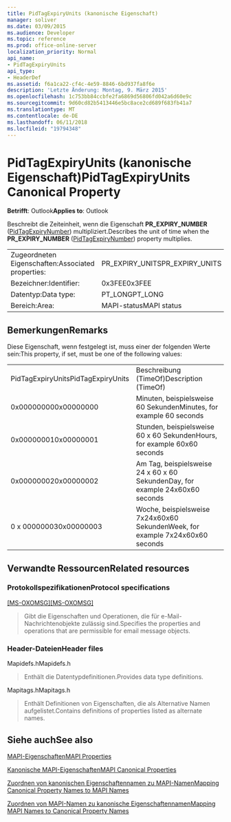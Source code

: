 ```yaml
---
title: PidTagExpiryUnits (kanonische Eigenschaft)
manager: soliver
ms.date: 03/09/2015
ms.audience: Developer
ms.topic: reference
ms.prod: office-online-server
localization_priority: Normal
api_name:
- PidTagExpiryUnits
api_type:
- HeaderDef
ms.assetid: f6a1ca22-cf4c-4e59-8846-6bd937fa8f6e
description: 'Letzte Änderung: Montag, 9. März 2015'
ms.openlocfilehash: 1c753bb84ccbfe2fa6869d56806fd042a6d60e9c
ms.sourcegitcommit: 9d60cd82b5413446e5bc8ace2cd689f683fb41a7
ms.translationtype: MT
ms.contentlocale: de-DE
ms.lasthandoff: 06/11/2018
ms.locfileid: "19794348"
---
```

# <a name="pidtagexpiryunits-canonical-property"></a><span data-ttu-id="0496d-103">PidTagExpiryUnits (kanonische Eigenschaft)</span><span class="sxs-lookup"><span data-stu-id="0496d-103">PidTagExpiryUnits Canonical Property</span></span>

  
  
<span data-ttu-id="0496d-104">**Betrifft**: Outlook</span><span class="sxs-lookup"><span data-stu-id="0496d-104">**Applies to**: Outlook</span></span> 
  
<span data-ttu-id="0496d-105">Beschreibt die Zeiteinheit, wenn die Eigenschaft **PR_EXPIRY_NUMBER** ([PidTagExpiryNumber](pidtagexpirynumber-canonical-property.md)) multipliziert.</span><span class="sxs-lookup"><span data-stu-id="0496d-105">Describes the unit of time when the **PR_EXPIRY_NUMBER** ([PidTagExpiryNumber](pidtagexpirynumber-canonical-property.md)) property multiplies.</span></span>
  
|||
|:-----|:-----|
|<span data-ttu-id="0496d-106">Zugeordneten Eigenschaften:</span><span class="sxs-lookup"><span data-stu-id="0496d-106">Associated properties:</span></span>  <br/> |<span data-ttu-id="0496d-107">PR_EXPIRY_UNITS</span><span class="sxs-lookup"><span data-stu-id="0496d-107">PR_EXPIRY_UNITS</span></span>  <br/> |
|<span data-ttu-id="0496d-108">Bezeichner:</span><span class="sxs-lookup"><span data-stu-id="0496d-108">Identifier:</span></span>  <br/> |<span data-ttu-id="0496d-109">0x3FEE</span><span class="sxs-lookup"><span data-stu-id="0496d-109">0x3FEE</span></span>  <br/> |
|<span data-ttu-id="0496d-110">Datentyp:</span><span class="sxs-lookup"><span data-stu-id="0496d-110">Data type:</span></span>  <br/> |<span data-ttu-id="0496d-111">PT_LONG</span><span class="sxs-lookup"><span data-stu-id="0496d-111">PT_LONG</span></span>  <br/> |
|<span data-ttu-id="0496d-112">Bereich:</span><span class="sxs-lookup"><span data-stu-id="0496d-112">Area:</span></span>  <br/> |<span data-ttu-id="0496d-113">MAPI-status</span><span class="sxs-lookup"><span data-stu-id="0496d-113">MAPI status</span></span>  <br/> |
   
## <a name="remarks"></a><span data-ttu-id="0496d-114">Bemerkungen</span><span class="sxs-lookup"><span data-stu-id="0496d-114">Remarks</span></span>

<span data-ttu-id="0496d-115">Diese Eigenschaft, wenn festgelegt ist, muss einer der folgenden Werte sein:</span><span class="sxs-lookup"><span data-stu-id="0496d-115">This property, if set, must be one of the following values:</span></span>
  
|||
|:-----|:-----|
|<span data-ttu-id="0496d-116">PidTagExpiryUnits</span><span class="sxs-lookup"><span data-stu-id="0496d-116">PidTagExpiryUnits</span></span>  <br/> |<span data-ttu-id="0496d-117">Beschreibung (TimeOf)</span><span class="sxs-lookup"><span data-stu-id="0496d-117">Description (TimeOf)</span></span>  <br/> |
|<span data-ttu-id="0496d-118">0x00000000</span><span class="sxs-lookup"><span data-stu-id="0496d-118">0x00000000</span></span>  <br/> |<span data-ttu-id="0496d-119">Minuten, beispielsweise 60 Sekunden</span><span class="sxs-lookup"><span data-stu-id="0496d-119">Minutes, for example 60 seconds</span></span>  <br/> |
|<span data-ttu-id="0496d-120">0x00000001</span><span class="sxs-lookup"><span data-stu-id="0496d-120">0x00000001</span></span>  <br/> |<span data-ttu-id="0496d-121">Stunden, beispielsweise 60 x 60 Sekunden</span><span class="sxs-lookup"><span data-stu-id="0496d-121">Hours, for example 60x60 seconds</span></span>  <br/> |
|<span data-ttu-id="0496d-122">0x00000002</span><span class="sxs-lookup"><span data-stu-id="0496d-122">0x00000002</span></span>  <br/> |<span data-ttu-id="0496d-123">Am Tag, beispielsweise 24 x 60 x 60 Sekunden</span><span class="sxs-lookup"><span data-stu-id="0496d-123">Day, for example 24x60x60 seconds</span></span>  <br/> |
|<span data-ttu-id="0496d-124">0 x 00000003</span><span class="sxs-lookup"><span data-stu-id="0496d-124">0x00000003</span></span>  <br/> |<span data-ttu-id="0496d-125">Woche, beispielsweise 7x24x60x60 Sekunden</span><span class="sxs-lookup"><span data-stu-id="0496d-125">Week, for example 7x24x60x60 seconds</span></span>  <br/> |
   
## <a name="related-resources"></a><span data-ttu-id="0496d-126">Verwandte Ressourcen</span><span class="sxs-lookup"><span data-stu-id="0496d-126">Related resources</span></span>

### <a name="protocol-specifications"></a><span data-ttu-id="0496d-127">Protokollspezifikationen</span><span class="sxs-lookup"><span data-stu-id="0496d-127">Protocol specifications</span></span>

<span data-ttu-id="0496d-128">[[MS-OXOMSG]](http://msdn.microsoft.com/library/daa9120f-f325-4afb-a738-28f91049ab3c%28Office.15%29.aspx)</span><span class="sxs-lookup"><span data-stu-id="0496d-128">[[MS-OXOMSG]](http://msdn.microsoft.com/library/daa9120f-f325-4afb-a738-28f91049ab3c%28Office.15%29.aspx)</span></span>
  
> <span data-ttu-id="0496d-129">Gibt die Eigenschaften und Operationen, die für e-Mail-Nachrichtenobjekte zulässig sind.</span><span class="sxs-lookup"><span data-stu-id="0496d-129">Specifies the properties and operations that are permissible for email message objects.</span></span>
    
### <a name="header-files"></a><span data-ttu-id="0496d-130">Header-Dateien</span><span class="sxs-lookup"><span data-stu-id="0496d-130">Header files</span></span>

<span data-ttu-id="0496d-131">Mapidefs.h</span><span class="sxs-lookup"><span data-stu-id="0496d-131">Mapidefs.h</span></span>
  
> <span data-ttu-id="0496d-132">Enthält die Datentypdefinitionen.</span><span class="sxs-lookup"><span data-stu-id="0496d-132">Provides data type definitions.</span></span>
    
<span data-ttu-id="0496d-133">Mapitags.h</span><span class="sxs-lookup"><span data-stu-id="0496d-133">Mapitags.h</span></span>
  
> <span data-ttu-id="0496d-134">Enthält Definitionen von Eigenschaften, die als Alternative Namen aufgelistet.</span><span class="sxs-lookup"><span data-stu-id="0496d-134">Contains definitions of properties listed as alternate names.</span></span>
    
## <a name="see-also"></a><span data-ttu-id="0496d-135">Siehe auch</span><span class="sxs-lookup"><span data-stu-id="0496d-135">See also</span></span>



[<span data-ttu-id="0496d-136">MAPI-Eigenschaften</span><span class="sxs-lookup"><span data-stu-id="0496d-136">MAPI Properties</span></span>](mapi-properties.md)
  
[<span data-ttu-id="0496d-137">Kanonische MAPI-Eigenschaften</span><span class="sxs-lookup"><span data-stu-id="0496d-137">MAPI Canonical Properties</span></span>](mapi-canonical-properties.md)
  
[<span data-ttu-id="0496d-138">Zuordnen von kanonischen Eigenschaftennamen zu MAPI-Namen</span><span class="sxs-lookup"><span data-stu-id="0496d-138">Mapping Canonical Property Names to MAPI Names</span></span>](mapping-canonical-property-names-to-mapi-names.md)
  
[<span data-ttu-id="0496d-139">Zuordnen von MAPI-Namen zu kanonische Eigenschaftennamen</span><span class="sxs-lookup"><span data-stu-id="0496d-139">Mapping MAPI Names to Canonical Property Names</span></span>](mapping-mapi-names-to-canonical-property-names.md)

